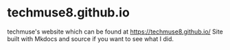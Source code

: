 # techmuse8.github.io
techmuse's website which can be found at https://techmuse8.github.io/
Site built with Mkdocs and source if you want to see what I did.
